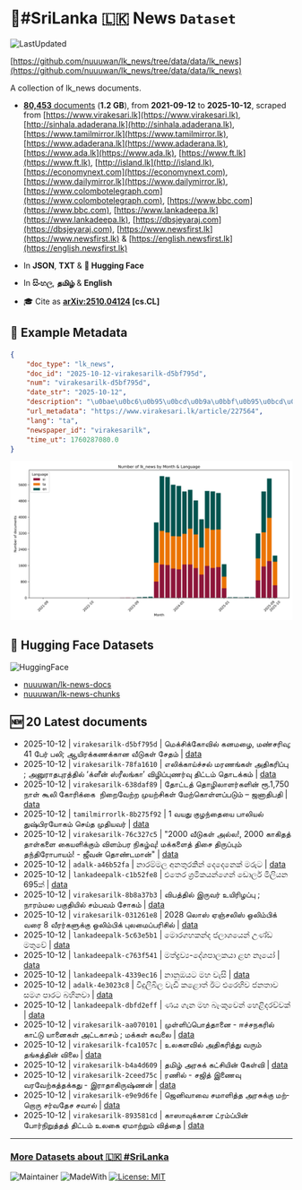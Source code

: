 # 📄#SriLanka 🇱🇰 News `Dataset`

![LastUpdated](https://img.shields.io/badge/last_updated-2025--10--12_23:13:41-green)

[https://github.com/nuuuwan/lk_news/tree/data/data/lk_news](https://github.com/nuuuwan/lk_news/tree/data/data/lk_news)

A collection of lk_news documents.

- [**80,453** documents](https://github.com/nuuuwan/lk_news/tree/data/data/lk_news) (**1.2 GB**), from **2021-09-12** to **2025-10-12**, scraped from [https://www.virakesari.lk](https://www.virakesari.lk), [http://sinhala.adaderana.lk](http://sinhala.adaderana.lk), [https://www.tamilmirror.lk](https://www.tamilmirror.lk), [https://www.adaderana.lk](https://www.adaderana.lk), [https://www.ada.lk](https://www.ada.lk), [https://www.ft.lk](https://www.ft.lk), [http://island.lk](http://island.lk), [https://economynext.com](https://economynext.com), [https://www.dailymirror.lk](https://www.dailymirror.lk), [https://www.colombotelegraph.com](https://www.colombotelegraph.com), [https://www.bbc.com](https://www.bbc.com), [https://www.lankadeepa.lk](https://www.lankadeepa.lk), [https://dbsjeyaraj.com](https://dbsjeyaraj.com), [https://www.newsfirst.lk](https://www.newsfirst.lk) & [https://english.newsfirst.lk](https://english.newsfirst.lk)

- In **JSON**, **TXT** & **🤗 Hugging Face**

- In **සිංහල**, **தமிழ்** & **English**

- 🎓 Cite as **[arXiv:2510.04124](https://arxiv.org/abs/2510.04124) [cs.CL]**

## 📝 Example Metadata

```json
{
    "doc_type": "lk_news",
    "doc_id": "2025-10-12-virakesarilk-d5bf795d",
    "num": "virakesarilk-d5bf795d",
    "date_str": "2025-10-12",
    "description": "\u0bae\u0bc6\u0b95\u0bcd\u0b9a\u0bbf\u0b95\u0bcd\u0b95\u0bcb\u0bb5\u0bbf\u0bb2\u0bcd \u0b95\u0ba9\u0bae\u0bb4\u0bc8, \u0bae\u0ba3\u0bcd\u0b9a\u0bb0\u0bbf\u0bb5\u0bc1; 41 \u0baa\u0bc7\u0bb0\u0bcd \u0baa\u0bb2\u0bbf; \u0b86\u0baf\u0bbf\u0bb0\u0b95\u0bcd\u0b95\u0ba3\u0b95\u0bcd\u0b95\u0bbe\u0ba9 \u0bb5\u0bc0\u0b9f\u0bc1\u0b95\u0bb3\u0bcd \u0b9a\u0bc7\u0ba4\u0bae\u0bcd",
    "url_metadata": "https://www.virakesari.lk/article/227564",
    "lang": "ta",
    "newspaper_id": "virakesarilk",
    "time_ut": 1760287080.0
}
```

![Chart](https://raw.githubusercontent.com/nuuuwan/lk_news/refs/heads/data/data/lk_news/docs_by_month_and_lang.png)

## 🤗 Hugging Face Datasets

![HuggingFace](https://img.shields.io/badge/-HuggingFace-FDEE21?style=for-the-badge&logo=HuggingFace)

- [nuuuwan/lk-news-docs](https://huggingface.co/datasets/nuuuwan/lk-news-docs)
- [nuuuwan/lk-news-chunks](https://huggingface.co/datasets/nuuuwan/lk-news-chunks)

## 🆕 20 Latest documents

- 2025-10-12 | `virakesarilk-d5bf795d` | மெக்சிக்கோவில் கனமழை, மண்சரிவு; 41 பேர் பலி; ஆயிரக்கணக்கான வீடுகள் சேதம் | [data](https://github.com/nuuuwan/lk_news/tree/data/data/lk_news/2020s/2025/2025-10-12-virakesarilk-d5bf795d)
- 2025-10-12 | `virakesarilk-78fa1610` | எலிக்காய்ச்சல் மரணங்கள் அதிகரிப்பு ; அனுராதபுரத்தில் ‘க்ளீன் ஸ்ரீலங்கா’ விழிப்புணர்வு திட்டம் தொடக்கம் | [data](https://github.com/nuuuwan/lk_news/tree/data/data/lk_news/2020s/2025/2025-10-12-virakesarilk-78fa1610)
- 2025-10-12 | `virakesarilk-638daf89` | தோட்டத் தொழிலாளர்களின் ரூ.1,750 நாள் கூலி கோரிக்கை  நிறைவேற்ற முயற்சிகள் மேற்கொள்ளப்படும் – ஜனாதிபதி | [data](https://github.com/nuuuwan/lk_news/tree/data/data/lk_news/2020s/2025/2025-10-12-virakesarilk-638daf89)
- 2025-10-12 | `tamilmirrorlk-8b275f92` | 1 வயது குழந்தையை பாலியல் துஷ்பிரயோகம் செய்த முதியவர் | [data](https://github.com/nuuuwan/lk_news/tree/data/data/lk_news/2020s/2025/2025-10-12-tamilmirrorlk-8b275f92)
- 2025-10-12 | `virakesarilk-76c327c5` | "2000 வீடுகள் அல்ல!, 2000 காகிதத் தாள்களை கையளிக்கும் விளம்பர நிகழ்வு! மக்களைத் திசை திருப்பும் தந்திரோபாயம்! - ஜீவன் தொண்டமான்" | [data](https://github.com/nuuuwan/lk_news/tree/data/data/lk_news/2020s/2025/2025-10-12-virakesarilk-76c327c5)
- 2025-10-12 | `adalk-a46b52fa` | නාරම්මල අනතුරකින් දෙදෙනෙක් මරුට | [data](https://github.com/nuuuwan/lk_news/tree/data/data/lk_news/2020s/2025/2025-10-12-adalk-a46b52fa)
- 2025-10-12 | `lankadeepalk-c1b52fe8` | එතෙර ශ්‍රමිකයන්ගෙන් ඩොලර් මිලියන 695ක් | [data](https://github.com/nuuuwan/lk_news/tree/data/data/lk_news/2020s/2025/2025-10-12-lankadeepalk-c1b52fe8)
- 2025-10-12 | `virakesarilk-8b8a37b3` | விபத்தில் இருவர் உயிரிழப்பு ; நாரம்மல பகுதியில் சம்பவம் சோகம் | [data](https://github.com/nuuuwan/lk_news/tree/data/data/lk_news/2020s/2025/2025-10-12-virakesarilk-8b8a37b3)
- 2025-10-12 | `virakesarilk-031261e8` | 2028 லொஸ் ஏஞ்சலிஸ் ஒலிம்பிக் வரை 8 வீரர்களுக்கு ஒலிம்பிக் புலமைப்பரிசில் | [data](https://github.com/nuuuwan/lk_news/tree/data/data/lk_news/2020s/2025/2025-10-12-virakesarilk-031261e8)
- 2025-10-12 | `lankadeepalk-5c63e5b1` | මොරගහකන්ද ජලාශයෙන් උණ්ඩ මතුවේ | [data](https://github.com/nuuuwan/lk_news/tree/data/data/lk_news/2020s/2025/2025-10-12-lankadeepalk-5c63e5b1)
- 2025-10-12 | `lankadeepalk-c763f541` | මත්ද්‍රව්‍ය-දේශපාලකයා ළඟ නෑයෝ | [data](https://github.com/nuuuwan/lk_news/tree/data/data/lk_news/2020s/2025/2025-10-12-lankadeepalk-c763f541)
- 2025-10-12 | `lankadeepalk-4339ec16` | නානුඔයට මහ වැසි | [data](https://github.com/nuuuwan/lk_news/tree/data/data/lk_news/2020s/2025/2025-10-12-lankadeepalk-4339ec16)
- 2025-10-12 | `adalk-4e3023c8` | විදුලිබිල වැඩි කළොත් ඊට එරෙහිව ජනතාව සමග පාරට බහිනවා | [data](https://github.com/nuuuwan/lk_news/tree/data/data/lk_news/2020s/2025/2025-10-12-adalk-4e3023c8)
- 2025-10-12 | `lankadeepalk-dbfd2eff` | ණය ගැන මහ බැංකුවෙන් හෙළිදරව්වක් | [data](https://github.com/nuuuwan/lk_news/tree/data/data/lk_news/2020s/2025/2025-10-12-lankadeepalk-dbfd2eff)
- 2025-10-12 | `virakesarilk-aa070101` | முள்ளிப்பொத்தானை - ஈச்சநகரில் காட்டு யானைகள் அட்டகாசம் ; மக்கள் கவலை | [data](https://github.com/nuuuwan/lk_news/tree/data/data/lk_news/2020s/2025/2025-10-12-virakesarilk-aa070101)
- 2025-10-12 | `virakesarilk-fca1057c` | உலகளவில் அதிகரித்து வரும் தங்கத்தின் விலை | [data](https://github.com/nuuuwan/lk_news/tree/data/data/lk_news/2020s/2025/2025-10-12-virakesarilk-fca1057c)
- 2025-10-12 | `virakesarilk-b4a4d609` | தமிழ் அரசுக் கட்சியின் கேள்வி | [data](https://github.com/nuuuwan/lk_news/tree/data/data/lk_news/2020s/2025/2025-10-12-virakesarilk-b4a4d609)
- 2025-10-12 | `virakesarilk-2ceed75c` | ரணில் - சஜித் இணைவு வரவேற்கத்தக்கது - இராதாகிருஷ்ணன் | [data](https://github.com/nuuuwan/lk_news/tree/data/data/lk_news/2020s/2025/2025-10-12-virakesarilk-2ceed75c)
- 2025-10-12 | `virakesarilk-e9e9d6fe` | ஜெனி­வாவை சமா­ளித்த அர­சுக்கு மற்­றொரு சர்­வ­தேச சவால் | [data](https://github.com/nuuuwan/lk_news/tree/data/data/lk_news/2020s/2025/2025-10-12-virakesarilk-e9e9d6fe)
- 2025-10-12 | `virakesarilk-893581cd` | காஸாவுக்கான ட்ரம்ப்பின் போர்நிறுத்தத் திட்டம் உலகை ஏமாற்றும் வித்தை | [data](https://github.com/nuuuwan/lk_news/tree/data/data/lk_news/2020s/2025/2025-10-12-virakesarilk-893581cd)

---

### [More Datasets about 🇱🇰 #SriLanka](https://github.com/nuuuwan/lk_datasets)

![Maintainer](https://img.shields.io/badge/maintainer-nuuuwan-red)
![MadeWith](https://img.shields.io/badge/made_with-python-blue)
[![License: MIT](https://img.shields.io/badge/License-MIT-yellow.svg)](https://opensource.org/licenses/MIT)
